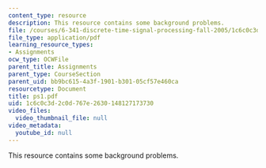 ```yaml
---
content_type: resource
description: This resource contains some background problems.
file: /courses/6-341-discrete-time-signal-processing-fall-2005/1c6c0c3d2c0d767e2630148127173730_ps1.pdf
file_type: application/pdf
learning_resource_types:
- Assignments
ocw_type: OCWFile
parent_title: Assignments
parent_type: CourseSection
parent_uid: bb9bc615-4a3f-1901-b301-05cf57e460ca
resourcetype: Document
title: ps1.pdf
uid: 1c6c0c3d-2c0d-767e-2630-148127173730
video_files:
  video_thumbnail_file: null
video_metadata:
  youtube_id: null
---
```

This resource contains some background problems.


